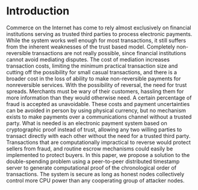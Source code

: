 # Introduction 


Commerce on the Internet has come to rely almost exclusively on financial institutions 
serving as trusted third parties to process electronic payments. 
While the system works well enough for most transactions, 
it still suffers from the inherent weaknesses of the trust based model.
Completely non-reversible transactions are not really possible, 
since financial institutions cannot avoid mediating disputes. 
The cost of mediation increases transaction costs,
limiting the minimum practical transaction size and cutting off the possibility for small casual transactions,
and there is a broader cost in the loss of ability to make non-reversible payments for nonreversible services. 
With the possibility of reversal, the need for trust spreads.
Merchants must be wary of their customers, hassling them for more information than they would otherwise need.
A certain percentage of fraud is accepted as unavoidable. 
These costs and payment uncertainties can be avoided in person by using physical currency, 
but no mechanism exists to make payments over a communications channel without a trusted party.
What is needed is an electronic payment system based on cryptographic proof instead of trust,
allowing any two willing parties to transact directly with each other without the need for a trusted third party. 
Transactions that are computationally impractical to reverse would protect sellers from fraud, 
and routine escrow mechanisms could easily be implemented to protect buyers.
In this paper, we propose a solution to the double-spending problem using a peer-to-peer distributed
timestamp server to generate computational proof of the chronological order of transactions. 
The system is secure as long as honest nodes collectively control more CPU power than any
cooperating group of attacker nodes.




